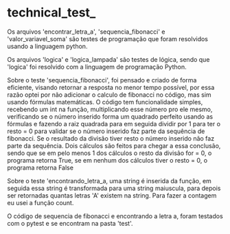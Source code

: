 # technical_test_

Os arquivos 'encontrar_letra_a', 'sequencia_fibonacci' e 'valor_variavel_soma' são testes de programação que foram resolvidos usando a linguagem python.

Os arquivos 'logica' e 'logica_lampada' são testes de lógica, sendo que 'logica' foi resolvido com a linguagem de programação Python.

Sobre o teste 'sequencia_fibonacci', foi pensado e criado de forma eficiente, visando retornar a resposta no menor tempo possível, por essa razão optei por não adicionar o calculo de fibonacci no código, mas sim usando fórmulas matemáticas.
O código tem funcionalidade simples, recebendo um int na função, multiplicando esse número pro ele mesmo, verificando se o número inserido forma um quadrado perfeito usando as fórmulas e fazendo a raiz quadrada para em seguida dividir por 1 para ter o resto = 0 para validar se o número inserido faz parte da sequência de fibonacci. Se o resultado da divisão tiver resto o número inserido não faz parte da sequência. Dois cálculos são feitos para chegar a essa conclusão, sendo que se em pelo menos 1 dos cálculos o resto da divisão for = 0, o programa retorna True, se em nenhum dos cálculos tiver o resto = 0, o programa retorna False

Sobre o teste 'encontrando_letra_a, uma string é inserida da função, em seguida essa string é transformada para uma string maiuscula, para depois ser retornadas quantas letras 'A' existem na string. Para fazer a contagem eu usei a função count.

O código de sequencia de fibonacci e encontrando a letra a, foram testados com o pytest e se encontram na pasta 'test'.
